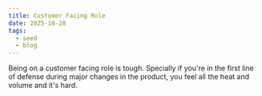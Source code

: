 ```yaml
---
title: Customer Facing Role
date: 2025-10-28
tags:
  - seed
  - blog
---
```

Being on a customer facing role is tough. Specially if you're in the first line of defense during major changes in the product, you feel all the heat and volume and it's hard.